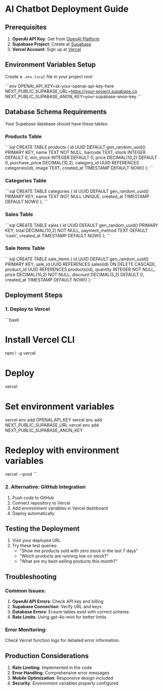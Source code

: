 # AI Chatbot Deployment Guide

## Prerequisites

1. **OpenAI API Key**: Get from [OpenAI Platform](https://platform.openai.com/api-keys)
2. **Supabase Project**: Create at [Supabase](https://supabase.com)
3. **Vercel Account**: Sign up at [Vercel](https://vercel.com)

## Environment Variables Setup

Create a `.env.local` file in your project root:

\`\`\`env
OPENAI_API_KEY=sk-your-openai-api-key-here
NEXT_PUBLIC_SUPABASE_URL=https://your-project.supabase.co
NEXT_PUBLIC_SUPABASE_ANON_KEY=your-supabase-anon-key
\`\`\`

## Database Schema Requirements

Your Supabase database should have these tables:

### Products Table
\`\`\`sql
CREATE TABLE products (
  id UUID DEFAULT gen_random_uuid() PRIMARY KEY,
  name TEXT NOT NULL,
  barcode TEXT,
  stock INTEGER DEFAULT 0,
  min_stock INTEGER DEFAULT 0,
  price DECIMAL(10,2) DEFAULT 0,
  purchase_price DECIMAL(10,2),
  category_id UUID REFERENCES categories(id),
  image TEXT,
  created_at TIMESTAMP DEFAULT NOW()
);
\`\`\`

### Categories Table
\`\`\`sql
CREATE TABLE categories (
  id UUID DEFAULT gen_random_uuid() PRIMARY KEY,
  name TEXT NOT NULL UNIQUE,
  created_at TIMESTAMP DEFAULT NOW()
);
\`\`\`

### Sales Table
\`\`\`sql
CREATE TABLE sales (
  id UUID DEFAULT gen_random_uuid() PRIMARY KEY,
  total DECIMAL(10,2) NOT NULL,
  payment_method TEXT DEFAULT 'cash',
  created_at TIMESTAMP DEFAULT NOW()
);
\`\`\`

### Sale Items Table
\`\`\`sql
CREATE TABLE sale_items (
  id UUID DEFAULT gen_random_uuid() PRIMARY KEY,
  sale_id UUID REFERENCES sales(id) ON DELETE CASCADE,
  product_id UUID REFERENCES products(id),
  quantity INTEGER NOT NULL,
  price DECIMAL(10,2) NOT NULL,
  discount DECIMAL(5,2) DEFAULT 0,
  created_at TIMESTAMP DEFAULT NOW()
);
\`\`\`

## Deployment Steps

### 1. Deploy to Vercel

\`\`\`bash
# Install Vercel CLI
npm i -g vercel

# Deploy
vercel

# Set environment variables
vercel env add OPENAI_API_KEY
vercel env add NEXT_PUBLIC_SUPABASE_URL
vercel env add NEXT_PUBLIC_SUPABASE_ANON_KEY

# Redeploy with environment variables
vercel --prod
\`\`\`

### 2. Alternative: GitHub Integration

1. Push code to GitHub
2. Connect repository to Vercel
3. Add environment variables in Vercel dashboard
4. Deploy automatically

## Testing the Deployment

1. Visit your deployed URL
2. Try these test queries:
   - "Show me products sold with zero stock in the last 7 days"
   - "Which products are running low on stock?"
   - "What are my best-selling products this month?"

## Troubleshooting

### Common Issues:

1. **OpenAI API Errors**: Check API key and billing
2. **Supabase Connection**: Verify URL and keys
3. **Database Errors**: Ensure tables exist with correct schema
4. **Rate Limits**: Using gpt-4o-mini for better limits

### Error Monitoring:

Check Vercel function logs for detailed error information.

## Production Considerations

1. **Rate Limiting**: Implemented in the code
2. **Error Handling**: Comprehensive error messages
3. **Mobile Optimization**: Responsive design included
4. **Security**: Environment variables properly configured

